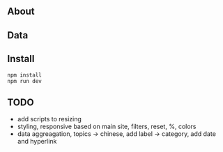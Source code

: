 ## About

## Data

## Install
```
npm install
npm run dev
```

## TODO
* add scripts to resizing
* styling, responsive based on main site, filters, reset, %, colors
* data aggreagation, topics -> chinese, add label -> category, add date and hyperlink